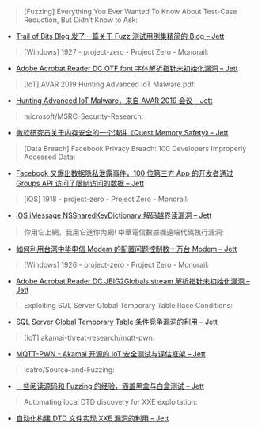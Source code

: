 > [Fuzzing] Everything You Ever Wanted To Know About Test-Case Reduction, But Didn’t Know to Ask:


* [Trail of Bits Blog 发了一篇关于 Fuzz 测试用例集精简的 Blog – Jett](https://blog.trailofbits.com/2019/11/11/test-case-reduction/)



> [Windows] 1927 - project-zero - Project Zero - Monorail:


* [Adobe Acrobat Reader DC OTF font 字体解析指针未初始化漏洞 – Jett](https://bugs.chromium.org/p/project-zero/issues/detail?id=1927)



> [IoT] AVAR 2019 Hunting Advanced IoT Malware.pdf:


* [Hunting Advanced IoT Malware，来自 AVAR 2019 会议 – Jett](https://drive.google.com/file/d/1XYZu-iAUmHYn04qZuHLHF1LOuyw5fHYV/view)



> microsoft/MSRC-Security-Research:


* [微软研究员关于内存安全的一个演讲《Quest Memory Safety》 – Jett](https://github.com/microsoft/MSRC-Security-Research/tree/master/presentations/2019_09_Ekoparty)



> [Data Breach] Facebook Privacy Breach: 100 Developers Improperly Accessed Data:


* [Facebook 又爆出数据隐私泄露事件，100 位第三方 App 的开发者通过 Groups API 访问了限制访问的数据 – Jett](https://threatpost.com/facebook-privacy-breach-developers-group-data/149930/)



> [iOS] 1918 - project-zero - Project Zero - Monorail:


* [iOS iMessage NSSharedKeyDictionary 解码越界读漏洞 – Jett](https://bugs.chromium.org/p/project-zero/issues/detail?id=1918)



> 你用它上網，我用它進你內網! 中華電信數據機遠端代碼執行漏洞:


* [如何利用台湾中华电信 Modem 的配置问题控制数十万台 Modem – Jett](https://blog.orange.tw/2019/11/HiNet-GPON-Modem-RCE.html)



> [Windows] 1926 - project-zero - Project Zero - Monorail:


* [Adobe Acrobat Reader DC JBIG2Globals stream 解析指针未初始化漏洞 – Jett](https://bugs.chromium.org/p/project-zero/issues/detail?id=1926)



> Exploiting SQL Server Global Temporary Table Race Conditions:


* [SQL Server Global Temporary Table 条件竞争漏洞的利用 – Jett](https://blog.netspi.com/exploiting-sql-server-global-temporary-table-race-conditions/)



> [IoT] akamai-threat-research/mqtt-pwn:


* [MQTT-PWN - Akamai 开源的 IoT 安全测试与评估框架 – Jett](https://github.com/akamai-threat-research/mqtt-pwn)



> lcatro/Source-and-Fuzzing:


* [一些阅读源码和 Fuzzing 的经验，涵盖黑盒与白盒测试 – Jett](https://github.com/lcatro/Source-and-Fuzzing)



> Automating local DTD discovery for XXE exploitation:


* [自动化构建 DTD 文件实现 XXE 漏洞的利用 – Jett](https://blog.h3xstream.com/2019/07/automating-local-dtd-discovery-for-xxe.html)
